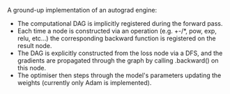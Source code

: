 A ground-up implementation of an autograd engine:

  - The computational DAG is implicitly registered during the forward pass.
  - Each time a node is constructed via an operation (e.g. +-/*, pow, exp, relu, etc...) the corresponding backward function is registered on the result node.
  - The DAG is explicitly constructed from the loss node via a DFS, and the gradients are propagated through the graph by calling .backward() on this node.
  - The optimiser then steps through the model's parameters updating the weights (currently only Adam is implemented).
